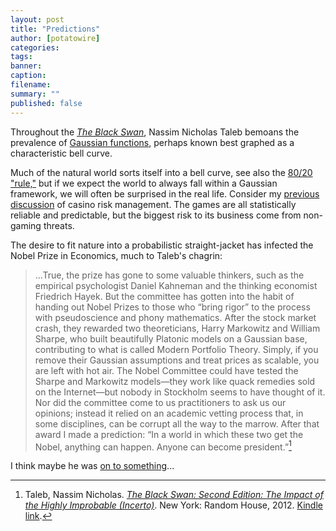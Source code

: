 ```yaml
---
layout: post
title: "Predictions"
author: [potatowire]
categories: 
tags: 
banner: 
caption: 
filename: 
summary: ""
published: false
---
```


Throughout the [*The Black Swan*][1],  Nassim Nicholas Taleb bemoans the prevalence of [Gaussian functions][2], perhaps known best graphed as a characteristic bell curve. 

Much of the natural world sorts itself into a bell curve, see also the [80/20 "rule,"][3] but if we expect the world to always fall within a Gaussian framework, we will often be surprised in the real life. Consider my [previous discussion][4] of casino risk management. The games are all statistically reliable and predictable, but the biggest risk to its business come from non-gaming threats.

The desire to fit nature into a probabilistic straight-jacket has infected the Nobel Prize in Economics, much to Taleb's chagrin:

> ...True, the prize has gone to some valuable thinkers, such as the empirical psychologist Daniel Kahneman and the thinking economist Friedrich Hayek. But the committee has gotten into the habit of handing out Nobel Prizes to those who “bring rigor” to the process with pseudoscience and phony mathematics. After the stock market crash, they rewarded two theoreticians, Harry Markowitz and William Sharpe, who built beautifully Platonic models on a Gaussian base, contributing to what is called Modern Portfolio Theory. Simply, if you remove their Gaussian assumptions and treat prices as scalable, you are left with hot air. The Nobel Committee could have tested the Sharpe and Markowitz models—they work like quack remedies sold on the Internet—but nobody in Stockholm seems to have thought of it. Nor did the committee come to us practitioners to ask us our opinions; instead it relied on an academic vetting process that, in some disciplines, can be corrupt all the way to the marrow. After that award I made a prediction: “In a world in which these two get the Nobel, anything can happen. Anyone can become president.”[^1]

I think maybe he was [on to something][7]...

[^1]:	Taleb, Nassim Nicholas. [*The Black Swan: Second Edition: The Impact of the Highly Improbable (Incerto)*][5]. New York: Random House, 2012. [Kindle link][6].

[1]:	https://www.amazon.com/dp/B00139XTG4/?tag=potatowire-20
[2]:	https://en.wikipedia.org/wiki/Gaussian_function
[3]:	https://en.wikipedia.org/wiki/Pareto_principle
[4]:	https://with.thegra.in/the-wrong-examples
[5]:	https://www.amazon.com/dp/B00139XTG4/?tag=potatowire-20
[6]:	http://a.co/i67jLky
[7]:	http://static3.businessinsider.com/image/56c640526e97c625048b822a-4608-3456/ap_616714173584.jpg